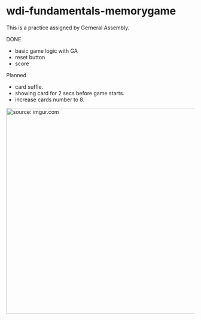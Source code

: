 # wdi-fundamentals-memorygame

This is a practice assigned by Gerneral Assembly.

DONE
- basic game logic with GA
- reset button
- score

Planned
- card suffle.
- showing card for 2 secs before game starts.
- increase cards number to 8.

<img src="http://i.imgur.com/aB8cWsg.png" title="source: imgur.com" width=550>
